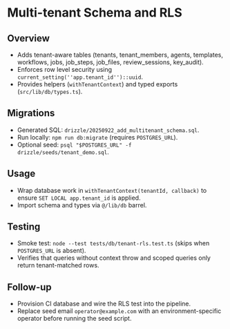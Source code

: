 # Multi-tenant Schema and RLS

## Overview
- Adds tenant-aware tables (tenants, tenant_members, agents, templates, workflows, jobs, job_steps, job_files, review_sessions, key_audit).
- Enforces row level security using `current_setting(''app.tenant_id'')::uuid`.
- Provides helpers (`withTenantContext`) and typed exports (`src/lib/db/types.ts`).

## Migrations
- Generated SQL: `drizzle/20250922_add_multitenant_schema.sql`.
- Run locally: `npm run db:migrate` (requires `POSTGRES_URL`).
- Optional seed: `psql "$POSTGRES_URL" -f drizzle/seeds/tenant_demo.sql`.

## Usage
- Wrap database work in `withTenantContext(tenantId, callback)` to ensure `SET LOCAL app.tenant_id` is applied.
- Import schema and types via `@/lib/db` barrel.

## Testing
- Smoke test: `node --test tests/db/tenant-rls.test.ts` (skips when `POSTGRES_URL` is absent).
- Verifies that queries without context throw and scoped queries only return tenant-matched rows.

## Follow-up
- Provision CI database and wire the RLS test into the pipeline.
- Replace seed email `operator@example.com` with an environment-specific operator before running the seed script.
